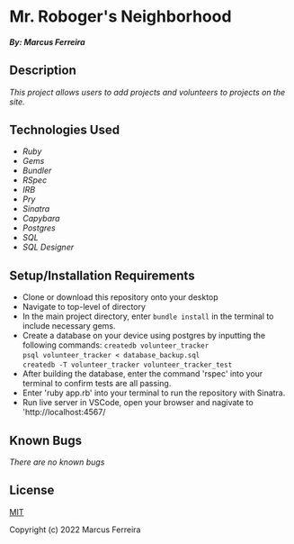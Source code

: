# Mr. Roboger's Neighborhood

##### By: Marcus Ferreira

## Description

_This project allows users to add projects and volunteers to projects on the site._

## Technologies Used

* _Ruby_
* _Gems_
* _Bundler_
* _RSpec_
* _IRB_
* _Pry_
* _Sinatra_
* _Capybara_
* _Postgres_
* _SQL_
* _SQL Designer_

## Setup/Installation Requirements

* Clone or download this repository onto your desktop
* Navigate to top-level of directory
* In the main project directory, enter `bundle install` in the terminal to include necessary gems.
* Create a database on your device using postgres by inputting the following commands:
    `createdb volunteer_tracker`  
    `psql volunteer_tracker < database_backup.sql`  
    `createdb -T volunteer_tracker volunteer_tracker_test`
* After building the database, enter the command 'rspec' into your terminal to confirm tests are all passing.
* Enter 'ruby app.rb' into your terminal to run the repository with Sinatra.
* Run live server in VSCode, open your browser and nagivate to 'http://localhost:4567/


## Known Bugs

_There are no known bugs_

## License

[MIT](https://opensource.org/licenses/MIT)


Copyright (c) 2022 Marcus Ferreira